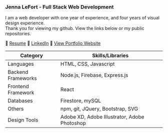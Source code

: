 ### Jenna LeFort - Full Stack Web Development

I am a web developer with one year of experience, and four years of visual design experience.  
Thank you for viewing my github. View the links below or my public repositories.

 :round_pushpin: [Resume](https://www.jennalefort.com/)
 :round_pushpin: [LinkedIn](https://www.linkedin.com/in/jennalefort)
 :round_pushpin: [View Portfolio Website](https://www.jennalefort.com/)  


| Category | Skills/Libraries |
| --- | --- |
| Languages | HTML, CSS, Javascript |
| Backend Frameworks | Node.js, Firebase, Express.js |
| Frontend Framework | React |
| Databases | Firestore, mySQL |
| Others | npm, git, JQuery, Bootstrap, SVG |
| Design Tools | Adobe XD, Adobe Illustrator, Adobe Photoshop |


